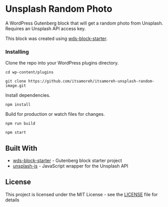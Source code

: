 # Unsplash Random Photo

A WordPress Gutenberg block that will get a random photo from Unsplash. Requires an Unsplash API access key.

This block was created using [wds-block-starter](https://github.com/WebDevStudios/wds-block-starter).

### Installing

Clone the repo into your WordPress plugins directory.

```
cd wp-content/plugins

git clone https://github.com/itsamoreh/itsamoreh-unsplash-random-image.git
```

Install dependencies.

```
npm install
```

Build for production or watch files for changes.

```
npm run build

npm start
```

## Built With

* [wds-block-starter](https://github.com/WebDevStudios/wds-block-starter) - Gutenberg block starter project
* [unsplash-js](https://github.com/unsplash/unsplash-js) - JavaScript wrapper for the Unsplash API

## License

This project is licensed under the MIT License - see the [LICENSE](LICENSE) file for details
